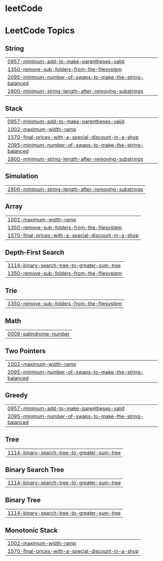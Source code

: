 # leetCode
<!---LeetCode Topics Start-->
# LeetCode Topics
## String
|  |
| ------- |
| [0957-minimum-add-to-make-parentheses-valid](https://github.com/AbdoEbrahim0/leetCode/tree/master/0957-minimum-add-to-make-parentheses-valid) |
| [1350-remove-sub-folders-from-the-filesystem](https://github.com/AbdoEbrahim0/leetCode/tree/master/1350-remove-sub-folders-from-the-filesystem) |
| [2095-minimum-number-of-swaps-to-make-the-string-balanced](https://github.com/AbdoEbrahim0/leetCode/tree/master/2095-minimum-number-of-swaps-to-make-the-string-balanced) |
| [2800-minimum-string-length-after-removing-substrings](https://github.com/AbdoEbrahim0/leetCode/tree/master/2800-minimum-string-length-after-removing-substrings) |
## Stack
|  |
| ------- |
| [0957-minimum-add-to-make-parentheses-valid](https://github.com/AbdoEbrahim0/leetCode/tree/master/0957-minimum-add-to-make-parentheses-valid) |
| [1002-maximum-width-ramp](https://github.com/AbdoEbrahim0/leetCode/tree/master/1002-maximum-width-ramp) |
| [1570-final-prices-with-a-special-discount-in-a-shop](https://github.com/AbdoEbrahim0/leetCode/tree/master/1570-final-prices-with-a-special-discount-in-a-shop) |
| [2095-minimum-number-of-swaps-to-make-the-string-balanced](https://github.com/AbdoEbrahim0/leetCode/tree/master/2095-minimum-number-of-swaps-to-make-the-string-balanced) |
| [2800-minimum-string-length-after-removing-substrings](https://github.com/AbdoEbrahim0/leetCode/tree/master/2800-minimum-string-length-after-removing-substrings) |
## Simulation
|  |
| ------- |
| [2800-minimum-string-length-after-removing-substrings](https://github.com/AbdoEbrahim0/leetCode/tree/master/2800-minimum-string-length-after-removing-substrings) |
## Array
|  |
| ------- |
| [1002-maximum-width-ramp](https://github.com/AbdoEbrahim0/leetCode/tree/master/1002-maximum-width-ramp) |
| [1350-remove-sub-folders-from-the-filesystem](https://github.com/AbdoEbrahim0/leetCode/tree/master/1350-remove-sub-folders-from-the-filesystem) |
| [1570-final-prices-with-a-special-discount-in-a-shop](https://github.com/AbdoEbrahim0/leetCode/tree/master/1570-final-prices-with-a-special-discount-in-a-shop) |
## Depth-First Search
|  |
| ------- |
| [1114-binary-search-tree-to-greater-sum-tree](https://github.com/AbdoEbrahim0/leetCode/tree/master/1114-binary-search-tree-to-greater-sum-tree) |
| [1350-remove-sub-folders-from-the-filesystem](https://github.com/AbdoEbrahim0/leetCode/tree/master/1350-remove-sub-folders-from-the-filesystem) |
## Trie
|  |
| ------- |
| [1350-remove-sub-folders-from-the-filesystem](https://github.com/AbdoEbrahim0/leetCode/tree/master/1350-remove-sub-folders-from-the-filesystem) |
## Math
|  |
| ------- |
| [0009-palindrome-number](https://github.com/AbdoEbrahim0/leetCode/tree/master/0009-palindrome-number) |
## Two Pointers
|  |
| ------- |
| [1002-maximum-width-ramp](https://github.com/AbdoEbrahim0/leetCode/tree/master/1002-maximum-width-ramp) |
| [2095-minimum-number-of-swaps-to-make-the-string-balanced](https://github.com/AbdoEbrahim0/leetCode/tree/master/2095-minimum-number-of-swaps-to-make-the-string-balanced) |
## Greedy
|  |
| ------- |
| [0957-minimum-add-to-make-parentheses-valid](https://github.com/AbdoEbrahim0/leetCode/tree/master/0957-minimum-add-to-make-parentheses-valid) |
| [2095-minimum-number-of-swaps-to-make-the-string-balanced](https://github.com/AbdoEbrahim0/leetCode/tree/master/2095-minimum-number-of-swaps-to-make-the-string-balanced) |
## Tree
|  |
| ------- |
| [1114-binary-search-tree-to-greater-sum-tree](https://github.com/AbdoEbrahim0/leetCode/tree/master/1114-binary-search-tree-to-greater-sum-tree) |
## Binary Search Tree
|  |
| ------- |
| [1114-binary-search-tree-to-greater-sum-tree](https://github.com/AbdoEbrahim0/leetCode/tree/master/1114-binary-search-tree-to-greater-sum-tree) |
## Binary Tree
|  |
| ------- |
| [1114-binary-search-tree-to-greater-sum-tree](https://github.com/AbdoEbrahim0/leetCode/tree/master/1114-binary-search-tree-to-greater-sum-tree) |
## Monotonic Stack
|  |
| ------- |
| [1002-maximum-width-ramp](https://github.com/AbdoEbrahim0/leetCode/tree/master/1002-maximum-width-ramp) |
| [1570-final-prices-with-a-special-discount-in-a-shop](https://github.com/AbdoEbrahim0/leetCode/tree/master/1570-final-prices-with-a-special-discount-in-a-shop) |
<!---LeetCode Topics End-->